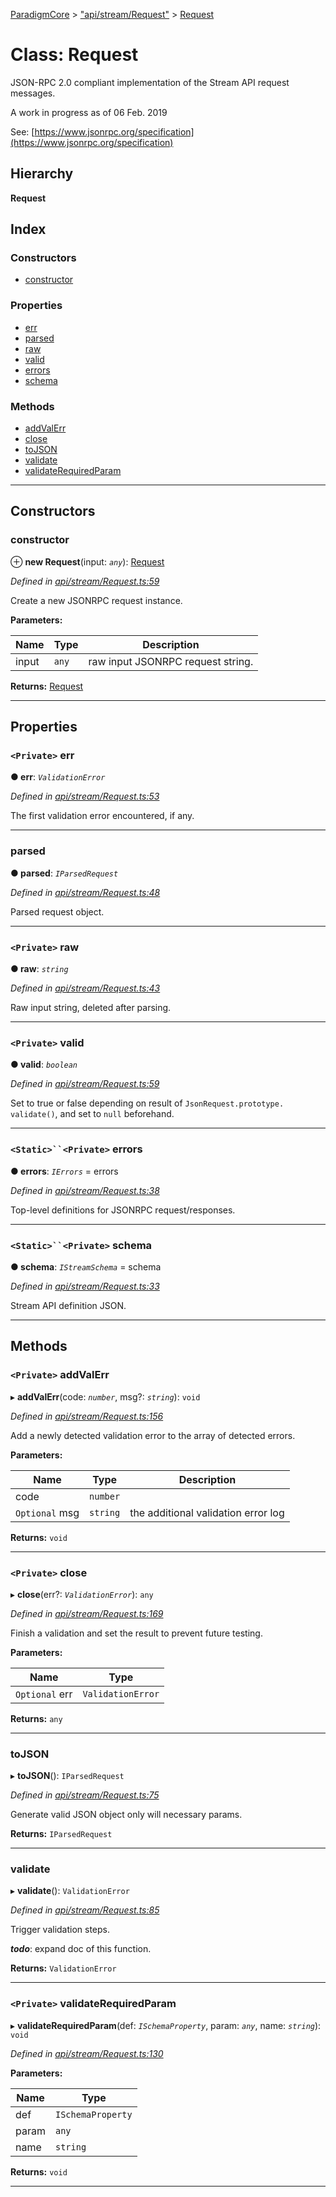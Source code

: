 [ParadigmCore](../README.md) > ["api/stream/Request"](../modules/_api_stream_request_.md) > [Request](../classes/_api_stream_request_.request.md)

# Class: Request

JSON-RPC 2.0 compliant implementation of the Stream API request messages.

A work in progress as of 06 Feb. 2019

See: [https://www.jsonrpc.org/specification](https://www.jsonrpc.org/specification)

## Hierarchy

**Request**

## Index

### Constructors

* [constructor](_api_stream_request_.request.md#constructor)

### Properties

* [err](_api_stream_request_.request.md#err)
* [parsed](_api_stream_request_.request.md#parsed)
* [raw](_api_stream_request_.request.md#raw)
* [valid](_api_stream_request_.request.md#valid)
* [errors](_api_stream_request_.request.md#errors)
* [schema](_api_stream_request_.request.md#schema)

### Methods

* [addValErr](_api_stream_request_.request.md#addvalerr)
* [close](_api_stream_request_.request.md#close)
* [toJSON](_api_stream_request_.request.md#tojson)
* [validate](_api_stream_request_.request.md#validate)
* [validateRequiredParam](_api_stream_request_.request.md#validaterequiredparam)

---

## Constructors

<a id="constructor"></a>

###  constructor

⊕ **new Request**(input: *`any`*): [Request](_api_stream_request_.request.md)

*Defined in [api/stream/Request.ts:59](https://github.com/paradigmfoundation/paradigmcore/blob/5599f72/src/api/stream/Request.ts#L59)*

Create a new JSONRPC request instance.

**Parameters:**

| Name | Type | Description |
| ------ | ------ | ------ |
| input | `any` |  raw input JSONRPC request string. |

**Returns:** [Request](_api_stream_request_.request.md)

___

## Properties

<a id="err"></a>

### `<Private>` err

**● err**: *`ValidationError`*

*Defined in [api/stream/Request.ts:53](https://github.com/paradigmfoundation/paradigmcore/blob/5599f72/src/api/stream/Request.ts#L53)*

The first validation error encountered, if any.

___
<a id="parsed"></a>

###  parsed

**● parsed**: *`IParsedRequest`*

*Defined in [api/stream/Request.ts:48](https://github.com/paradigmfoundation/paradigmcore/blob/5599f72/src/api/stream/Request.ts#L48)*

Parsed request object.

___
<a id="raw"></a>

### `<Private>` raw

**● raw**: *`string`*

*Defined in [api/stream/Request.ts:43](https://github.com/paradigmfoundation/paradigmcore/blob/5599f72/src/api/stream/Request.ts#L43)*

Raw input string, deleted after parsing.

___
<a id="valid"></a>

### `<Private>` valid

**● valid**: *`boolean`*

*Defined in [api/stream/Request.ts:59](https://github.com/paradigmfoundation/paradigmcore/blob/5599f72/src/api/stream/Request.ts#L59)*

Set to true or false depending on result of `JsonRequest.prototype. validate()`, and set to `null` beforehand.

___
<a id="errors"></a>

### `<Static>``<Private>` errors

**● errors**: *`IErrors`* =  errors

*Defined in [api/stream/Request.ts:38](https://github.com/paradigmfoundation/paradigmcore/blob/5599f72/src/api/stream/Request.ts#L38)*

Top-level definitions for JSONRPC request/responses.

___
<a id="schema"></a>

### `<Static>``<Private>` schema

**● schema**: *`IStreamSchema`* =  schema

*Defined in [api/stream/Request.ts:33](https://github.com/paradigmfoundation/paradigmcore/blob/5599f72/src/api/stream/Request.ts#L33)*

Stream API definition JSON.

___

## Methods

<a id="addvalerr"></a>

### `<Private>` addValErr

▸ **addValErr**(code: *`number`*, msg?: *`string`*): `void`

*Defined in [api/stream/Request.ts:156](https://github.com/paradigmfoundation/paradigmcore/blob/5599f72/src/api/stream/Request.ts#L156)*

Add a newly detected validation error to the array of detected errors.

**Parameters:**

| Name | Type | Description |
| ------ | ------ | ------ |
| code | `number` |
| `Optional` msg | `string` |  the additional validation error log |

**Returns:** `void`

___
<a id="close"></a>

### `<Private>` close

▸ **close**(err?: *`ValidationError`*): `any`

*Defined in [api/stream/Request.ts:169](https://github.com/paradigmfoundation/paradigmcore/blob/5599f72/src/api/stream/Request.ts#L169)*

Finish a validation and set the result to prevent future testing.

**Parameters:**

| Name | Type |
| ------ | ------ |
| `Optional` err | `ValidationError` |

**Returns:** `any`

___
<a id="tojson"></a>

###  toJSON

▸ **toJSON**(): `IParsedRequest`

*Defined in [api/stream/Request.ts:75](https://github.com/paradigmfoundation/paradigmcore/blob/5599f72/src/api/stream/Request.ts#L75)*

Generate valid JSON object only will necessary params.

**Returns:** `IParsedRequest`

___
<a id="validate"></a>

###  validate

▸ **validate**(): `ValidationError`

*Defined in [api/stream/Request.ts:85](https://github.com/paradigmfoundation/paradigmcore/blob/5599f72/src/api/stream/Request.ts#L85)*

Trigger validation steps.

*__todo__*: expand doc of this function.

**Returns:** `ValidationError`

___
<a id="validaterequiredparam"></a>

### `<Private>` validateRequiredParam

▸ **validateRequiredParam**(def: *`ISchemaProperty`*, param: *`any`*, name: *`string`*): `void`

*Defined in [api/stream/Request.ts:130](https://github.com/paradigmfoundation/paradigmcore/blob/5599f72/src/api/stream/Request.ts#L130)*

**Parameters:**

| Name | Type |
| ------ | ------ |
| def | `ISchemaProperty` |
| param | `any` |
| name | `string` |

**Returns:** `void`

___

